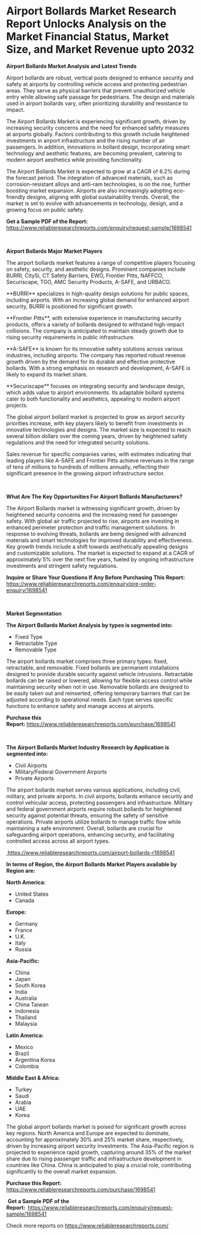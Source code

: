 <p><h1>Airport Bollards Market Research Report Unlocks Analysis on the Market Financial Status, Market Size, and Market Revenue upto 2032</h1></p><p><strong>Airport Bollards Market Analysis and Latest Trends</strong></p>
<p><p>Airport bollards are robust, vertical posts designed to enhance security and safety at airports by controlling vehicle access and protecting pedestrian areas. They serve as physical barriers that prevent unauthorized vehicle entry while allowing safe passage for pedestrians. The design and materials used in airport bollards vary, often prioritizing durability and resistance to impact.</p><p>The Airport Bollards Market is experiencing significant growth, driven by increasing security concerns and the need for enhanced safety measures at airports globally. Factors contributing to this growth include heightened investments in airport infrastructure and the rising number of air passengers. In addition, innovations in bollard design, incorporating smart technology and aesthetic features, are becoming prevalent, catering to modern airport aesthetics while providing functionality.</p><p>The Airport Bollards Market is expected to grow at a CAGR of 6.2% during the forecast period. The integration of advanced materials, such as corrosion-resistant alloys and anti-ram technologies, is on the rise, further boosting market expansion. Airports are also increasingly adopting eco-friendly designs, aligning with global sustainability trends. Overall, the market is set to evolve with advancements in technology, design, and a growing focus on public safety.</p></p>
<p><strong>Get a Sample PDF of the Report:&nbsp;</strong> <a href="https://www.reliableresearchreports.com/enquiry/request-sample/1698541?utm_campaign=3309&utm_medium=2&utm_source=Github&utm_content=ia&utm_term=27032025&utm_id=airport-bollards">https://www.reliableresearchreports.com/enquiry/request-sample/1698541</a></p>
<p>&nbsp;</p>
<p><strong>Airport Bollards Major Market Players</strong></p>
<p><p>The airport bollards market features a range of competitive players focusing on safety, security, and aesthetic designs. Prominent companies include BURRI, CitySi, CT Safety Barriers, EWO, Frontier Pitts, NAFFCO, Securiscape, TGO, AMC Security Products, A-SAFE, and URBACO.</p><p>**BURRI** specializes in high-quality design solutions for public spaces, including airports. With an increasing global demand for enhanced airport security, BURRI is positioned for significant growth.</p><p>**Frontier Pitts**, with extensive experience in manufacturing security products, offers a variety of bollards designed to withstand high-impact collisions. The company is anticipated to maintain steady growth due to rising security requirements in public infrastructure.</p><p>**A-SAFE** is known for its innovative safety solutions across various industries, including airports. The company has reported robust revenue growth driven by the demand for its durable and effective protective bollards. With a strong emphasis on research and development, A-SAFE is likely to expand its market share.</p><p>**Securiscape** focuses on integrating security and landscape design, which adds value to airport environments. Its adaptable bollard systems cater to both functionality and aesthetics, appealing to modern airport projects.</p><p>The global airport bollard market is projected to grow as airport security priorities increase, with key players likely to benefit from investments in innovative technologies and designs. The market size is expected to reach several billion dollars over the coming years, driven by heightened safety regulations and the need for integrated security solutions.</p><p>Sales revenue for specific companies varies, with estimates indicating that leading players like A-SAFE and Frontier Pitts achieve revenues in the range of tens of millions to hundreds of millions annually, reflecting their significant presence in the growing airport infrastructure sector.</p></p>
<p>&nbsp;</p>
<p><strong>What Are The Key Opportunities For Airport Bollards Manufacturers?</strong></p>
<p><p>The Airport Bollards market is witnessing significant growth, driven by heightened security concerns and the increasing need for passenger safety. With global air traffic projected to rise, airports are investing in enhanced perimeter protection and traffic management solutions. In response to evolving threats, bollards are being designed with advanced materials and smart technologies for improved durability and effectiveness. Key growth trends include a shift towards aesthetically appealing designs and customizable solutions. The market is expected to expand at a CAGR of approximately 5% over the next five years, fueled by ongoing infrastructure investments and stringent safety regulations.</p></p>
<p><strong>Inquire or Share Your Questions If Any Before Purchasing This Report:</strong> <a href="https://www.reliableresearchreports.com/enquiry/pre-order-enquiry/1698541?utm_campaign=3309&utm_medium=2&utm_source=Github&utm_content=ia&utm_term=27032025&utm_id=airport-bollards">https://www.reliableresearchreports.com/enquiry/pre-order-enquiry/1698541</a></p>
<p>&nbsp;</p>
<p><strong>Market Segmentation</strong></p>
<p><strong>The Airport Bollards Market Analysis by types is segmented into:</strong></p>
<p><ul><li>Fixed Type</li><li>Retractable Type</li><li>Removable Type</li></ul></p>
<p><p>The airport bollards market comprises three primary types: fixed, retractable, and removable. Fixed bollards are permanent installations designed to provide durable security against vehicle intrusions. Retractable bollards can be raised or lowered, allowing for flexible access control while maintaining security when not in use. Removable bollards are designed to be easily taken out and reinserted, offering temporary barriers that can be adjusted according to operational needs. Each type serves specific functions to enhance safety and manage access at airports.</p></p>
<p><strong>Purchase this Report:&nbsp;</strong><a href="https://www.reliableresearchreports.com/purchase/1698541?utm_campaign=3309&utm_medium=2&utm_source=Github&utm_content=ia&utm_term=27032025&utm_id=airport-bollards">https://www.reliableresearchreports.com/purchase/1698541</a></p>
<p>&nbsp;</p>
<p><strong>The Airport Bollards Market Industry Research by Application is segmented into:</strong></p>
<p><ul><li>Civil Airports</li><li>Military/Federal Government Airports</li><li>Private Airports</li></ul></p>
<p><p>The airport bollards market serves various applications, including civil, military, and private airports. In civil airports, bollards enhance security and control vehicular access, protecting passengers and infrastructure. Military and federal government airports require robust bollards for heightened security against potential threats, ensuring the safety of sensitive operations. Private airports utilize bollards to manage traffic flow while maintaining a safe environment. Overall, bollards are crucial for safeguarding airport operations, enhancing security, and facilitating controlled access across all airport types.</p></p>
<p><a href="https://www.reliableresearchreports.com/airport-bollards-r1698541?utm_campaign=3309&utm_medium=2&utm_source=Github&utm_content=ia&utm_term=27032025&utm_id=airport-bollards">&nbsp;https://www.reliableresearchreports.com/airport-bollards-r1698541</a></p>
<p><strong>In terms of Region, the Airport Bollards Market Players available by Region are:</strong></p>
<p>
    <p> <strong> North America: </strong>
        <ul>
            <li>United States</li>
            <li>Canada</li>
        </ul>
        </p> 
    <p> <strong> Europe: </strong>
        <ul>
            <li>Germany</li>
            <li>France</li>
            <li>U.K.</li>
            <li>Italy</li>
            <li>Russia</li>
        </ul>
        </p> 
    <p> <strong> Asia-Pacific: </strong>
        <ul>
            <li>China</li>
            <li>Japan</li>
            <li>South Korea</li>
            <li>India</li>
            <li>Australia</li>
            <li>China Taiwan</li>
            <li>Indonesia</li>
            <li>Thailand</li>
            <li>Malaysia</li>
        </ul>
        </p> 
    <p> <strong> Latin America: </strong>
        <ul>
            <li>Mexico</li>
            <li>Brazil</li>
            <li>Argentina Korea</li>
            <li>Colombia</li>
        </ul>
        </p> 
    <p> <strong> Middle East & Africa: </strong>
        <ul>
            <li>Turkey</li>
            <li>Saudi</li>
            <li>Arabia</li>
            <li>UAE</li>
            <li>Korea</li>
        </ul>
    </p>
    </p>
<p><p>The global airport bollards market is poised for significant growth across key regions. North America and Europe are expected to dominate, accounting for approximately 30% and 25% market share, respectively, driven by increasing airport security investments. The Asia-Pacific region is projected to experience rapid growth, capturing around 35% of the market share due to rising passenger traffic and infrastructure development in countries like China. China is anticipated to play a crucial role, contributing significantly to the overall market expansion.</p></p>
<p><strong>Purchase this Report: </strong><a href="https://www.reliableresearchreports.com/purchase/1698541?utm_campaign=3309&utm_medium=2&utm_source=Github&utm_content=ia&utm_term=27032025&utm_id=airport-bollards">https://www.reliableresearchreports.com/purchase/1698541</a></p>
<p>&nbsp;<strong>Get a Sample PDF of the Report:&nbsp;&nbsp;</strong><a href="https://www.reliableresearchreports.com/enquiry/request-sample/1698541?utm_campaign=3309&utm_medium=2&utm_source=Github&utm_content=ia&utm_term=27032025&utm_id=airport-bollards">https://www.reliableresearchreports.com/enquiry/request-sample/1698541</a></p>
<p><strong></strong></p>
<p>Check more reports on <a href="https://www.reliableresearchreports.com/?utm_campaign=3309&utm_medium=2&utm_source=Github&utm_content=ia&utm_term=27032025&utm_id=airport-bollards">https://www.reliableresearchreports.com/</a></p>